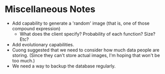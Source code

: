 Miscellaneous Notes
===================

* Add capability to generate a 'random' image (that is, one
  of those compound expression)
    * What does the client specify?  Probability of each
      function?  Size?  Etc?
* Add evolutionary capabilities.
* Cuong suggested that we need to consider how much data people are
  storing.  (Since they can't store actual images, I'm hoping that
  won't be too much.)
* We need a way to backup the database regularly.

